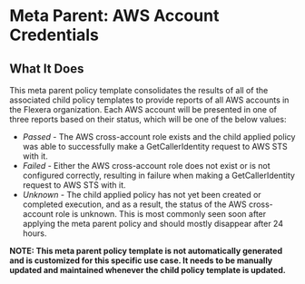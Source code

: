 # Meta Parent: AWS Account Credentials

## What It Does

This meta parent policy template consolidates the results of all of the associated child policy templates to provide reports of all AWS accounts in the Flexera organization. Each AWS account will be presented in one of three reports based on their status, which will be one of the below values:

- *Passed* - The AWS cross-account role exists and the child applied policy was able to successfully make a GetCallerIdentity request to AWS STS with it.
- *Failed* - Either the AWS cross-account role does not exist or is not configured correctly, resulting in failure when making a GetCallerIdentity request to AWS STS with it.
- *Unknown* - The child applied policy has not yet been created or completed execution, and as a result, the status of the AWS cross-account role is unknown. This is most commonly seen soon after applying the meta parent policy and should mostly disappear after 24 hours.

__NOTE: This meta parent policy template is not automatically generated and is customized for this specific use case. It needs to be manually updated and maintained whenever the child policy template is updated.__
